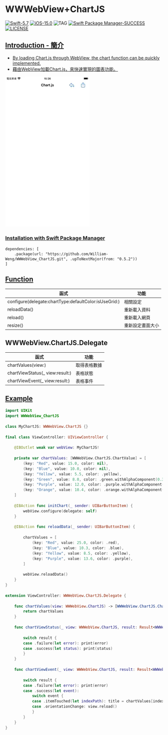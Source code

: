 # WWWebView+ChartJS

[![Swift-5.7](https://img.shields.io/badge/Swift-5.7-orange.svg?style=flat)](https://developer.apple.com/swift/) [![iOS-15.0](https://img.shields.io/badge/iOS-15.0-pink.svg?style=flat)](https://developer.apple.com/swift/) ![TAG](https://img.shields.io/github/v/tag/William-Weng/WWWebView_ChartJS) [![Swift Package Manager-SUCCESS](https://img.shields.io/badge/Swift_Package_Manager-SUCCESS-blue.svg?style=flat)](https://developer.apple.com/swift/) [![LICENSE](https://img.shields.io/badge/LICENSE-MIT-yellow.svg?style=flat)](https://developer.apple.com/swift/)

## [Introduction - 簡介](https://swiftpackageindex.com/William-Weng)
- [By loading Chart.js through WebView, the chart function can be quickly implemented.](https://www.chartjs.org/docs/latest/getting-started/)
- [藉由WebView加載Chart.js，來快速實現的圖表功能。](https://chartjs.bootcss.com/docs/getting-started/installation.html)

![](./Example.webp)

### [Installation with Swift Package Manager](https://medium.com/彼得潘的-swift-ios-app-開發問題解答集/使用-spm-安裝第三方套件-xcode-11-新功能-2c4ffcf85b4b)
```
dependencies: [
    .package(url: "https://github.com/William-Weng/WWWebView_ChartJS.git", .upToNextMajor(from: "0.5.2"))
]
```

## [Function](https://ezgif.com/video-to-webp)
|函式|功能|
|-|-|
|configure(delegate:chartType:defaultColor:isUseGrid:)|相關設定|
|reloadData()|重新載入資料|
|reload()|重新載入網頁|
|resize()|重新設定畫面大小|


## WWWebView.ChartJS.Delegate
|函式|功能|
|-|-|
|chartValues(view:)|取得表格數據|
|chartViewStatus(_ view:result:)|表格狀態|
|chartViewEvent(_ view:result:)|表格事件|

## [Example](https://ezgif.com/video-to-webp)
```swift
import UIKit
import WWWebView_ChartJS

class MyChartJS: WWWebView.ChartJS {}

final class ViewController: UIViewController {
    
    @IBOutlet weak var webView: MyChartJS!
    
    private var chartValues: [WWWebView.ChartJS.ChartValue] = [
        (key: "Red", value: 15.0, color: nil),
        (key: "Blue", value: 10.0, color: nil),
        (key: "Yellow", value: 5.5, color: .yellow),
        (key: "Green", value: 8.0, color: .green.withAlphaComponent(0.3)),
        (key: "Purple", value: 12.0, color: .purple.withAlphaComponent(0.5)),
        (key: "Orange", value: 10.4, color: .orange.withAlphaComponent(0.7)),
    ]
        
    @IBAction func initChart(_ sender: UIBarButtonItem) {
        webView.configure(delegate: self)
    }
    
    @IBAction func reloadData(_ sender: UIBarButtonItem) {
        
        chartValues = [
            (key: "Red", value: 25.0, color: .red),
            (key: "Blue", value: 10.3, color: .blue),
            (key: "Yellow", value: 8.5, color: .yellow),
            (key: "Purple", value: 13.6, color: .purple),
        ]
        
        webView.reloadData()
    }
}

extension ViewController: WWWebView.ChartJS.Delegate {
    
    func chartValues(view: WWWebView.ChartJS) -> [WWWebView.ChartJS.ChartValue] {
        return chartValues
    }
        
    func chartViewStatus(_ view: WWWebView.ChartJS, result: Result<WWWebView.ChartJS.Status, Error>) {
        
        switch result {
        case .failure(let error): print(error)
        case .success(let status): print(status)
        }
    }
    
    func chartViewEvent(_ view: WWWebView.ChartJS, result: Result<WWWebView.ChartJS.Event, any Error>) {
        
        switch result {
        case .failure(let error): print(error)
        case .success(let event):
            switch event {
            case .itemTouched(let indexPath): title = chartValues[indexPath.row].key
            case .orientationChange: view.reload()
            }
        }
    }
}
```

